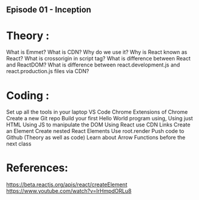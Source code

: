 
## Episode 01 - Inception

# Theory :
What is Emmet?
What is CDN? Why do we use it?
Why is React known as React?
What is crossorigin in script tag?
What is difference between React and ReactDOM?
What is difference between react.development.js and react.production.js files via CDN?

# Coding :

Set up all the tools in your laptop
VS Code
Chrome
Extensions of Chrome
Create a new Git repo
Build your first Hello World program using,
Using just HTML
Using JS to manipulate the DOM
Using React
use CDN Links
Create an Element
Create nested React Elements
Use root.render
Push code to Github (Theory as well as code)
Learn about Arrow Functions before the next class

# References:

https://beta.reactjs.org/apis/react/createElement
https://www.youtube.com/watch?v=IrHmpdORLu8
